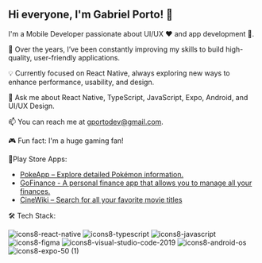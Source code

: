 ## Hi everyone, I'm Gabriel Porto! 👋
I'm a Mobile Developer passionate about UI/UX ❤️ and app development 📱.

🚀 Over the years, I’ve been constantly improving my skills to build high-quality, user-friendly applications.

💡 Currently focused on React Native, always exploring new ways to enhance performance, usability, and design.

💬 Ask me about React Native, TypeScript, JavaScript, Expo, Android, and UI/UX Design.

📫 You can reach me at gportodev@gmail.com.

🎮 Fun fact: I'm a huge gaming fan!

📱Play Store Apps:
- [PokeApp – Explore detailed Pokémon information.](https://play.google.com/store/apps/details?id=com.gamonpo.pokeapp)
- [GoFinance - A personal finance app that allows you to manage all your finances.](https://play.google.com/store/apps/details?id=com.gofinance)
- [CineWiki – Search for all your favorite movie titles](https://play.google.com/store/apps/details?id=com.gamonpo.cinemapp)
  
🛠 Tech Stack:

![icons8-react-native](https://user-images.githubusercontent.com/34238796/154811716-af5c2405-1013-4f4a-a00a-86f12b540f35.svg)
![icons8-typescript](https://user-images.githubusercontent.com/34238796/154810923-fd77cf42-b01d-4fdd-a876-01a7134c2420.svg)
![icons8-javascript](https://user-images.githubusercontent.com/34238796/154811012-4b06e127-3e88-4698-b32e-2d02b02396f2.svg)
![icons8-figma](https://user-images.githubusercontent.com/34238796/154811659-67cab2b7-e850-426a-a4a3-5841758c9951.svg)
![icons8-visual-studio-code-2019](https://user-images.githubusercontent.com/34238796/154811577-5e6729be-258b-44db-8108-7c7d47bf8080.svg)
![icons8-android-os](https://user-images.githubusercontent.com/34238796/154812017-72e94eee-c6b5-48c6-ad5d-77b6c26fafa6.svg)
![icons8-expo-50 (1)](https://github.com/user-attachments/assets/0a24e7be-8506-4940-888b-3b923cf8b13e)
